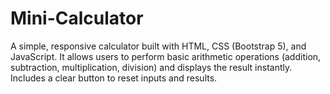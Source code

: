 # Mini-Calculator
A simple, responsive calculator built with HTML, CSS (Bootstrap 5), and JavaScript. It allows users to perform basic arithmetic operations (addition, subtraction, multiplication, division) and displays the result instantly. Includes a clear button to reset inputs and results.
